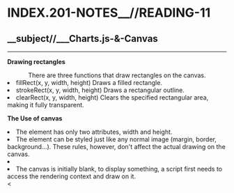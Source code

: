 # INDEX.201-NOTES__//READING-11

## __subject//___Charts.js-&-Canvas
 
<hr>

<b> Drawing rectangles </b>
<center> There are three functions that draw rectangles on the canvas. </center>

<li>fillRect(x, y, width, height) Draws a filled rectangle.</li>
<li>strokeRect(x, y, width, height) Draws a rectangular outline.</li>
<li>clearRect(x, y, width, height) Clears the specified rectangular area, making it fully transparent.</li>

<b> The Use of canvas </b>
<li> The <canvas> element has only two attributes, width and height. </li>
<li> The <canvas> element can be styled just like any normal image (margin, border, background…). These rules, however, don't affect the actual drawing on the canvas. <li>
<li> The canvas is initially blank, to display something, a script first needs to access the rendering context and draw on it. </li>
<